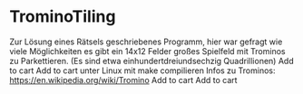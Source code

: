 # TrominoTiling
Zur Lösung eines Rätsels geschriebenes Programm, hier war gefragt wie viele Möglichkeiten es gibt ein 14x12 Felder großes Spielfeld mit Trominos zu Parkettieren. (Es sind etwa einhundertdreiundsechzig Quadrillionen) Add to cart
Add to cart unter Linux mit make compilieren
Infos zu Trominos: https://en.wikipedia.org/wiki/Tromino Add to cart
Add to cart
